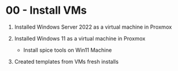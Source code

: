 # 00 - Install VMs

1. Installed Windows Server 2022 as a virtual machine in Proxmox
2. Installed Windows 11 as a virtual machine in Proxmox
    - Install spice tools on Win11 Machine

3. Created templates from VMs fresh installs
